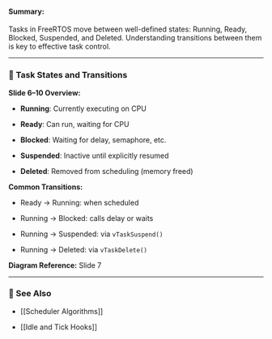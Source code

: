 #### Summary:

Tasks in FreeRTOS move between well-defined states: Running, Ready, Blocked, Suspended, and Deleted. Understanding transitions between them is key to effective task control.

---

### 🔄 Task States and Transitions

**Slide 6–10 Overview:**

- **Running**: Currently executing on CPU
    
- **Ready**: Can run, waiting for CPU
    
- **Blocked**: Waiting for delay, semaphore, etc.
    
- **Suspended**: Inactive until explicitly resumed
    
- **Deleted**: Removed from scheduling (memory freed)
    

**Common Transitions:**

- Ready → Running: when scheduled
    
- Running → Blocked: calls delay or waits
    
- Running → Suspended: via `vTaskSuspend()`
    
- Running → Deleted: via `vTaskDelete()`
    

**Diagram Reference:** Slide 7

---

### 🔗 See Also

- [[Scheduler Algorithms]]
    
- [[Idle and Tick Hooks]]